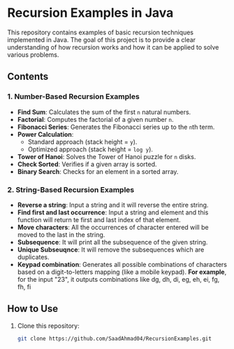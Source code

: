 # Recursion Examples in Java

This repository contains examples of basic recursion techniques implemented in Java. The goal of this project is to provide a clear understanding of how recursion works and how it can be applied to solve various problems.

## Contents

### **1. Number-Based Recursion Examples**
- **Find Sum**: Calculates the sum of the first `n` natural numbers.
- **Factorial**: Computes the factorial of a given number `n`.
- **Fibonacci Series**: Generates the Fibonacci series up to the `n`th term.
- **Power Calculation**:
  - Standard approach (stack height = `y`).
  - Optimized approach (stack height = `log y`).
- **Tower of Hanoi**: Solves the Tower of Hanoi puzzle for `n` disks.
- **Check Sorted**: Verifies if a given array is sorted.
- **Binary Search**: Checks for an element in a sorted array.

### **2. String-Based Recursion Examples**
- **Reverse a string**: Input a string and it will reverse the entire string.
- **Find first and last occurrence**: Input a string and element and this function will return te first and last index of that element.
- **Move characters**: All the occurrences of character entered will be moved to the last in the string.
- **Subsequence**: It will print all the subsequence of the given string.
- **Unique Subseuqnce**: It will remove the subsequences which are duplicates.
- **Keypad combination**: Generates all possible combinations of characters based on a digit-to-letters mapping (like a mobile keypad). **For example**, for the input "23", it outputs combinations like dg, dh, di, eg, eh, ei, fg, fh, fi

## How to Use

1. Clone this repository:
   ```bash
   git clone https://github.com/SaadAhmad04/RecursionExamples.git
